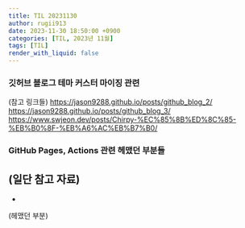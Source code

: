 ```yaml
---
title: TIL 20231130
author: rugii913
date: 2023-11-30 18:50:00 +0900
categories: [TIL, 2023년 11월]
tags: [TIL]
render_with_liquid: false
---
```


### 깃허브 블로그 테마 커스터 마이징 관련
(참고 링크들)
https://jason9288.github.io/posts/github_blog_2/
https://jason9288.github.io/posts/github_blog_3/
https://www.swjeon.dev/posts/Chirpy-%EC%85%8B%ED%8C%85-%EB%B0%8F-%EB%A6%AC%EB%B7%B0/

### GitHub Pages, Actions 관련 헤맸던 부분들
(일단 참고 자료)
- 
- 
(헤맸던 부분)
